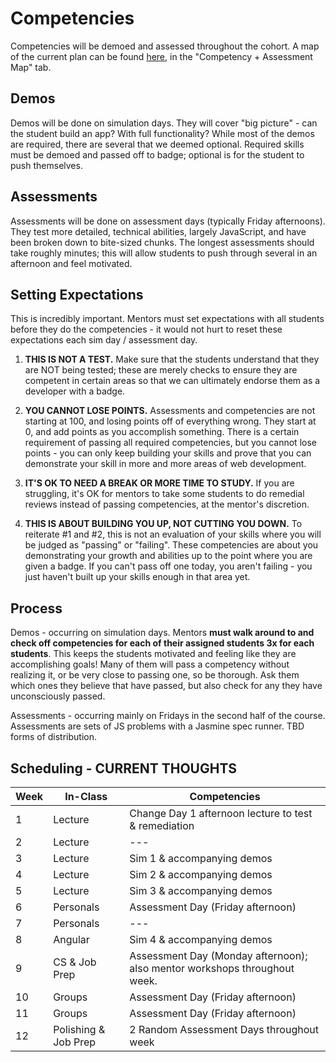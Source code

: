 <h1>Competencies</h1>

Competencies will be demoed and assessed throughout the cohort. A map of the current plan can be found [here](https://docs.google.com/spreadsheets/d/1SrbTzQdwkpuuzpOryp1dnKq21rdwCbFST3gV_oCnujc/edit#gid=422070687), in the "Competency + Assessment Map" tab.


## Demos

Demos will be done on simulation days. They will cover "big picture" - can the student build an app? With full functionality? While most of the demos are required, there are several that we deemed optional. Required skills must be demoed and passed off to badge; optional is for the student to push themselves.


## Assessments

Assessments will be done on assessment days (typically Friday afternoons). They test more detailed, technical abilities, largely JavaScript, and have been broken down to bite-sized chunks. The longest assessments should take roughly minutes; this will allow students to push through several in an afternoon and feel motivated.


## Setting Expectations

This is incredibly important. Mentors must set expectations with all students before they do the competencies - it would not hurt to reset these expectations each sim day / assessment day.

1. <strong>THIS IS NOT A TEST.</strong> Make sure that the students understand that they are NOT being tested; these are merely checks to ensure they are competent in certain areas so that we can ultimately endorse them as a developer with a badge. 

2. <strong>YOU CANNOT LOSE POINTS.</strong> Assessments and competencies are not starting at 100, and losing points off of everything wrong. They start at 0, and add points as you accomplish something. There is a certain requirement of passing all required competencies, but you cannot lose points - you can only keep building your skills and prove that you can demonstrate your skill in more and more areas of web development.

3. <strong>IT'S OK TO NEED A BREAK OR MORE TIME TO STUDY.</strong> If you are struggling, it's OK for mentors to take some students to do remedial reviews instead of passing competencies, at the mentor's discretion.

4. <strong>THIS IS ABOUT BUILDING YOU UP, NOT CUTTING YOU DOWN.</strong> To reiterate #1 and #2, this is not an evaluation of your skills where you will be judged as "passing" or "failing". These competencies are about you demonstrating your growth and abilities up to the point where you are given a badge. If you can't pass off one today, you aren't failing - you just haven't built up your skills enough in that area yet. 


## Process

Demos - occurring on simulation days. Mentors <strong>must walk around to and check off competencies for each of their assigned students 3x for each students</strong>. This keeps the students motivated and feeling like they are accomplishing goals! Many of them will pass a competency without realizing it, or be very close to passing one, so be thorough. Ask them which ones they believe that have passed, but also check for any they have unconsciously passed.

Assessments - occurring mainly on Fridays in the second half of the course. Assessments are sets of JS problems with a Jasmine spec runner. TBD forms of distribution.

## Scheduling - CURRENT THOUGHTS

Week | In-Class | Competencies
--- | --- | ---
 1 | Lecture | Change Day 1 afternoon lecture to test & remediation
 2 | Lecture | ---
 3 | Lecture | Sim 1 & accompanying demos
 4 | Lecture | Sim 2 & accompanying demos
 5 | Lecture | Sim 3 & accompanying demos
 6 | Personals | Assessment Day (Friday afternoon)
 7 | Personals | ---
 8 | Angular | Sim 4 & accompanying demos
 9 | CS & Job Prep | Assessment Day (Monday afternoon); also mentor workshops throughout week.
10 | Groups | Assessment Day (Friday afternoon)
11 | Groups | Assessment Day (Friday afternoon)
12 | Polishing & Job Prep | 2 Random Assessment Days throughout week



